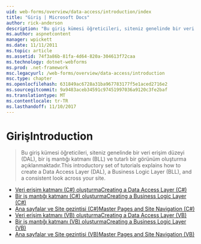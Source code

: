 ```yaml
---
uid: web-forms/overview/data-access/introduction/index
title: "Giriş | Microsoft Docs"
author: rick-anderson
description: "Bu giriş kümesi öğreticileri, siteniz genelinde bir veri erişim düzeyi (DAL), bir iş mantığı katmanı (BLL) ve tutarlı bir görünüm oluşturma açıklanmaktadır."
ms.author: aspnetcontent
manager: wpickett
ms.date: 11/11/2011
ms.topic: article
ms.assetid: 74f3a86b-81fa-4d64-820a-304613f72caa
ms.technology: dotnet-webforms
ms.prod: .net-framework
msc.legacyurl: /web-forms/overview/data-access/introduction
msc.type: chapter
ms.openlocfilehash: 631849ac6728a31ba967783177f5e1aced2716e2
ms.sourcegitcommit: 9a9483aceb34591c97451997036a9120c3fe2baf
ms.translationtype: MT
ms.contentlocale: tr-TR
ms.lasthandoff: 11/10/2017
---
```

<a name="introduction"></a><span data-ttu-id="9ea34-103">Giriş</span><span class="sxs-lookup"><span data-stu-id="9ea34-103">Introduction</span></span>
====================
> <span data-ttu-id="9ea34-104">Bu giriş kümesi öğreticileri, siteniz genelinde bir veri erişim düzeyi (DAL), bir iş mantığı katmanı (BLL) ve tutarlı bir görünüm oluşturma açıklanmaktadır.</span><span class="sxs-lookup"><span data-stu-id="9ea34-104">This introductory set of tutorials explains how to create a Data Access Layer (DAL), a Business Logic Layer (BLL), and a consistent look across your site.</span></span>


- [<span data-ttu-id="9ea34-105">Veri erişim katmanı (C#) oluşturma</span><span class="sxs-lookup"><span data-stu-id="9ea34-105">Creating a Data Access Layer (C#)</span></span>](creating-a-data-access-layer-cs.md)
- [<span data-ttu-id="9ea34-106">Bir iş mantığı katmanı (C#) oluşturma</span><span class="sxs-lookup"><span data-stu-id="9ea34-106">Creating a Business Logic Layer (C#)</span></span>](creating-a-business-logic-layer-cs.md)
- [<span data-ttu-id="9ea34-107">Ana sayfalar ve Site gezintisi (C#)</span><span class="sxs-lookup"><span data-stu-id="9ea34-107">Master Pages and Site Navigation (C#)</span></span>](master-pages-and-site-navigation-cs.md)
- [<span data-ttu-id="9ea34-108">Veri erişim katmanı (VB) oluşturma</span><span class="sxs-lookup"><span data-stu-id="9ea34-108">Creating a Data Access Layer (VB)</span></span>](creating-a-data-access-layer-vb.md)
- [<span data-ttu-id="9ea34-109">Bir iş mantığı katmanı (VB) oluşturma</span><span class="sxs-lookup"><span data-stu-id="9ea34-109">Creating a Business Logic Layer (VB)</span></span>](creating-a-business-logic-layer-vb.md)
- [<span data-ttu-id="9ea34-110">Ana sayfalar ve Site gezintisi (VB)</span><span class="sxs-lookup"><span data-stu-id="9ea34-110">Master Pages and Site Navigation (VB)</span></span>](master-pages-and-site-navigation-vb.md)
